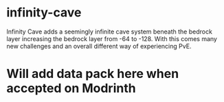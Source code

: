 # infinity-cave
Infinity Cave adds a seemingly infinite cave system beneath the bedrock layer increasing the bedrock layer from -64 to -128. With this comes many new challenges and an overall different way of experiencing PvE.

# Will add data pack here when accepted on Modrinth
